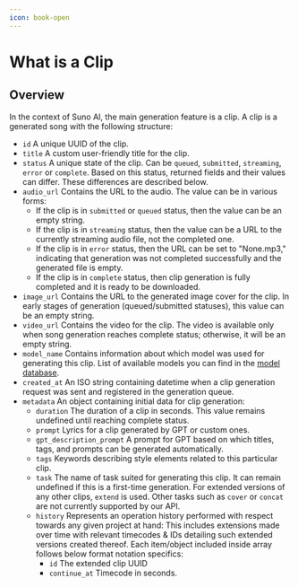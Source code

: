 ```yaml
---
icon: book-open
---
```


# What is a Clip

## Overview

In the context of Suno AI, the main generation feature is a clip. A clip is a generated song with the following structure:

* `id` A unique UUID of the clip.
* `title` A custom user-friendly title for the clip.
* `status` A unique state of the clip. Can be `queued`, `submitted`, `streaming`, `error` or `complete`. Based on this status, returned fields and their values can differ. These differences are described below.
* `audio_url` Contains the URL to the audio. The value can be in various forms:
  * If the clip is in `submitted` or `queued` status, then the value can be an empty string.
  * If the clip is in `streaming` status, then the value can be a URL to the currently streaming audio file, not the completed one.
  * If the clip is in `error` status, then the URL can be set to "None.mp3," indicating that generation was not completed successfully and the generated file is empty.
  * If the clip is in `complete` status, then clip generation is fully completed and it is ready to be downloaded.
* `image_url` Contains the URL to the generated image cover for the clip. In early stages of generation (queued/submitted statuses), this value can be an empty string.
* `video_url` Contains the video for the clip. The video is available only when song generation reaches complete status; otherwise, it will be an empty string.
* `model_name` Contains information about which model was used for generating this clip. List of available models you can find in the [model database](../../model-database/music-and-vocal-models.md#suno-ai).
* `created_at` An ISO string containing datetime when a clip generation request was sent and registered in the generation queue.
* `metadata` An object containing initial data for clip generation:
  * `duration` The duration of a clip in seconds. This value remains undefined until reaching complete status.
  * `prompt` Lyrics for a clip generated by GPT or custom ones.
  * `gpt_description_prompt` A prompt for GPT based on which titles, tags, and prompts can be generated automatically.
  * `tags` Keywords describing style elements related to this particular clip.
  * `task` The name of task suited for generating this clip. It can remain undefined if this is a first-time generation. For extended versions of any other clips, `extend` is used. Other tasks such as `cover` or `concat` are not currently supported by our API.
  * `history` Represents an operation history performed with respect towards any given project at hand: This includes extensions made over time with relevant timecodes & IDs detailing such extended versions created thereof. Each item/object included inside array follows below format notation specifics:
    * `id` The extended clip UUID
    * `continue_at` Timecode in seconds.


